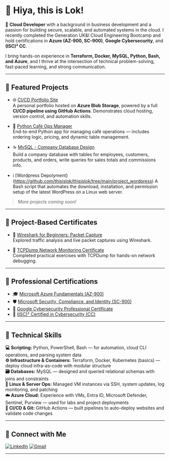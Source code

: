 # 👋 Hiya, this is Lok!

🚀 **Cloud Developer** with a background in business development and a passion for building secure, scalable, and automated systems in the cloud. I recently completed the Generation UK&I Cloud Engineering Bootcamp and hold certifications in **Azure (AZ-900, SC-900)**, **Google Cybersecurity**, and **(ISC)² CC**.

I bring hands-on experience in **Terraform, Docker, MySQL, Python, Bash, and Azure**, and I thrive at the intersection of technical problem-solving, fast-paced learning, and strong communication.

---

## 🚀 Featured Projects

- 🌐 [CI/CD Portfolio Site](https://loktinwebhtml.z33.web.core.windows.net/)  
  A personal portfolio hosted on **Azure Blob Storage**, powered by a full **CI/CD pipeline using GitHub Actions**. Demonstrates cloud hosting, version control, and automation skills.

- 🐍 [Python Café Ops Manager](https://github.com/thisislok/cafe_project)  
  End-to-end Python app for managing café operations — includes ordering logic, pricing, and dynamic table management.

- ☕ [MySQL - Company Database Design](https://github.com/thisislok/thisislok/blob/main/MySQL%20Challenge)  
  Build a company database with tables for employees, customers, products, and orders, write queries for sales totals and commissions info.

- ℹ️ [Wordpress Depolyment}(https://github.com/thisislok/thisislok/tree/main/project_wordpress)
  A Bash script that automates the download, installation, and permission setup of the latest WordPress on a Linux web server.

> *More projects coming soon!*

---

## 📁 Project-Based Certificates

- 🧪 [Wireshark for Beginners: Packet Capture](https://www.coursera.org/account/accomplishments/records/UCL9GC6BG65W)  
  Explored traffic analysis and live packet captures using Wireshark.

- 🧰 [TCPDump Network Monitoring Certificate](https://www.coursera.org/account/accomplishments/certificate/U3L6RPCKP77Y)  
  Completed practical exercises with TCPDump for hands-on network debugging.

---

## 📜 Professional Certifications

- 🎓 [Microsoft Azure Fundamentals (AZ-900)](https://learn.microsoft.com/en-gb/users/loktincheng-0755/credentials/certification/azure-fundamentals?wt.mc_id=certnurture_eml1_email_wwl&source=docs&tab=credentials-tab)
- 🛡️ [Microsoft Security, Compliance, and Identity (SC-900)](https://learn.microsoft.com/api/credentials/share/en-us/LokTinCheng-0755/7082A54CFE7F7027?sharingId)
- 🔐 [Google Cybersecurity Professional Certificate](https://coursera.org/share/e2c89ce519cb7c1fb7fdf24c6c1ba6c5)
- 🧩 [(ISC)² Certified in Cybersecurity (CC)](https://www.credly.com/badges/f124dda5-e2b3-4db8-a522-1f0ad6cb75bf/linked_in_profile)

---

## 🧠 Technical Skills

**💻 Scripting:** Python, PowerShell, Bash — for automation, cloud CLI operations, and parsing system data  
**⚙️ Infrastructure & Containers:** Terraform, Docker, Kubernetes (basics) — deploy cloud infra-as-code with modular structure  
**🗃️ Databases:** MySQL — designed and queried relational schemas with joins and constraints  
**🐧 Linux & Server Ops:** Managed VM instances via SSH, system updates, log monitoring, and patching  
**☁️ Azure Cloud:** Experience with VMs, Entra ID, Microsoft Defender, Sentinel, Purview — used for labs and project deployments  
**🔄 CI/CD & Git:** GitHub Actions — built pipelines to auto-deploy websites and validate code changes

---

## 🤝 Connect with Me

[![LinkedIn](https://img.shields.io/badge/LinkedIn-blue?logo=linkedin&style=for-the-badge)](https://www.linkedin.com/in/ltcheng/)
[![Gmail](https://img.shields.io/badge/Gmail-red?logo=gmail&style=for-the-badge)](mailto:lokslondon@gmail.com)

---
